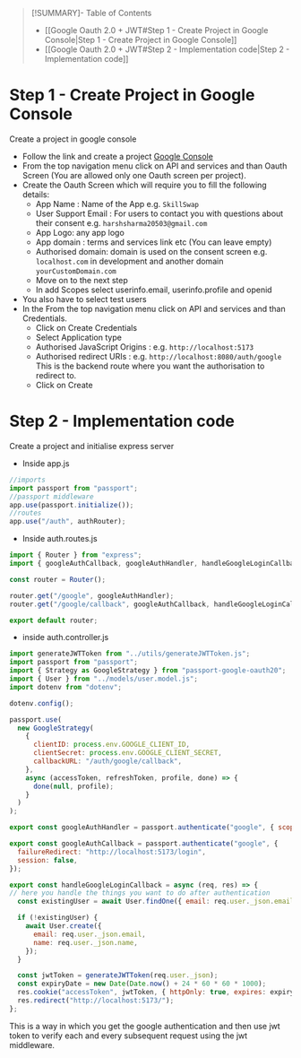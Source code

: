 >[!SUMMARY]- Table of Contents
>- [[Google Oauth 2.0 + JWT#Step 1 - Create Project in Google Console|Step 1 - Create Project in Google Console]]
>- [[Google Oauth 2.0 + JWT#Step 2 - Implementation code|Step 2 - Implementation code]]
# Step 1 - Create Project in Google Console
Create a project in google console
- Follow the link and create a project [Google Console](https://console.cloud.google.com/)
- From the top navigation menu click on API and services and than Oauth Screen (You are allowed only one Oauth screen per project).
- Create the Oauth Screen which will require you to fill the following details:
	- App Name : Name of the App e.g. `SkillSwap`
	- User Support Email : For users to contact you with questions about their consent e.g. `harshsharma20503@gmail.com`
	- App Logo: any app logo
	- App domain : terms and services link etc (You can leave empty)
	- Authorised domain:   domain is used on the consent screen e.g. `localhost.com` in development and another domain `yourCustomDomain.com`
	- Move on to the next step
	- In add Scopes select userinfo.email, userinfo.profile and openid
- You also have to select test users 
- In the From the top navigation menu click on API and services and than Credentials.
	- Click on Create Credentials
	- Select Application type
	- Authorised JavaScript Origins : e.g. `http://localhost:5173`
	- Authorised redirect URIs : e.g. `http://localhost:8080/auth/google` This is the backend route where you want the authorisation to redirect to.
	- Click on Create

# Step 2 - Implementation code
Create a project and initialise express server
- Inside app.js
```javascript
//imports
import passport from "passport";
//passport middleware
app.use(passport.initialize());
//routes
app.use("/auth", authRouter);
```

- Inside auth.routes.js
```javascript
import { Router } from "express";
import { googleAuthCallback, googleAuthHandler, handleGoogleLoginCallback } from "../controllers/auth.controllers.js";

const router = Router();

router.get("/google", googleAuthHandler);
router.get("/google/callback", googleAuthCallback, handleGoogleLoginCallback);

export default router;
```

- inside auth.controller.js
```javascript
import generateJWTToken from "../utils/generateJWTToken.js";
import passport from "passport";
import { Strategy as GoogleStrategy } from "passport-google-oauth20";
import { User } from "../models/user.model.js";
import dotenv from "dotenv";

dotenv.config();

passport.use(
  new GoogleStrategy(
    {
      clientID: process.env.GOOGLE_CLIENT_ID,
      clientSecret: process.env.GOOGLE_CLIENT_SECRET,
      callbackURL: "/auth/google/callback",
    },
    async (accessToken, refreshToken, profile, done) => {
      done(null, profile);
    }
  )
);

export const googleAuthHandler = passport.authenticate("google", { scope: ["profile", "email"] });

export const googleAuthCallback = passport.authenticate("google", {
  failureRedirect: "http://localhost:5173/login",
  session: false,
});

export const handleGoogleLoginCallback = async (req, res) => {
// here you handle the things you want to do after authentication
  const existingUser = await User.findOne({ email: req.user._json.email });

  if (!existingUser) {
    await User.create({
      email: req.user._json.email,
      name: req.user._json.name,
    });
  }

  const jwtToken = generateJWTToken(req.user._json);
  const expiryDate = new Date(Date.now() + 24 * 60 * 60 * 1000);
  res.cookie("accessToken", jwtToken, { httpOnly: true, expires: expiryDate, secure: false });
  res.redirect("http://localhost:5173/");
};

```

This is a way in which you get the google authentication and then use jwt token to verify each and every subsequent request using the jwt middleware.
